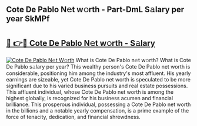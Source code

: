 ## Cote De Pablo N𝚎t w𝚘rth - Part-DmL S𝚊lary per year SkMPf

# <h2><a href="http://gc55mdy.nevu.top/?p=Cote+De+Pablo">🔗 👉🔴 Cote De Pablo N𝚎t w𝚘rth - S𝚊lary</a></h2>

[![Cote De Pablo N𝚎t W𝚘rth](https://i.imgur.com/Oavwk0R.jpeg)](http://gc55mdy.nevu.top/?p=Cote+De+Pablo)
What is Cote De Pablo n𝚎t w𝚘rth? What is Cote De Pablo s𝚊lary per year?
This wealthy person's Cote De Pablo net worth is considerable, positioning him among the industry's most affluent. His yearly earnings are sizeable, yet Cote De Pablo net worth is speculated to be more significant due to his varied business pursuits and real estate possessions. This affluent individual, whose Cote De Pablo net worth is among the highest globally, is recognized for his business acumen and financial brilliance. This prosperous individual, possessing a Cote De Pablo net worth in the billions and a notable yearly compensation, is a prime example of the force of tenacity, dedication, and financial shrewdness.
